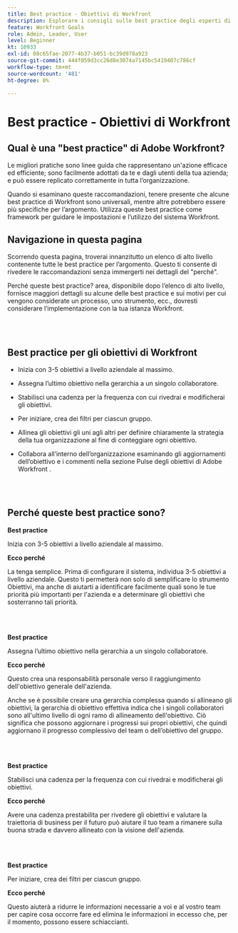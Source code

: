 ```yaml
---
title: Best practice - Obiettivi di Workfront
description: Esplorare i consigli sulle best practice degli esperti di Adobe Workfront sull’impostazione, la gestione e l’utilizzo degli obiettivi di Workfront.
feature: Workfront Goals
role: Admin, Leader, User
level: Beginner
kt: 10933
exl-id: 08c65fae-2077-4b37-b051-bc39d978a923
source-git-commit: 444f059d3cc26d8e3074a7145bc5419407c786cf
workflow-type: tm+mt
source-wordcount: '481'
ht-degree: 0%

---
```


# Best practice - Obiettivi di Workfront

## Qual è una &quot;best practice&quot; di Adobe Workfront?

Le migliori pratiche sono linee guida che rappresentano un&#39;azione efficace ed efficiente; sono facilmente adottati da te e dagli utenti della tua azienda; e può essere replicato correttamente in tutta l’organizzazione.

Quando si esaminano queste raccomandazioni, tenere presente che alcune best practice di Workfront sono universali, mentre altre potrebbero essere più specifiche per l’argomento. Utilizza queste best practice come framework per guidare le impostazioni e l’utilizzo del sistema Workfront.

## Navigazione in questa pagina

Scorrendo questa pagina, troverai innanzitutto un elenco di alto livello contenente tutte le best practice per l’argomento. Questo ti consente di rivedere le raccomandazioni senza immergerti nei dettagli del &quot;perché&quot;.

Perché queste best practice? area, disponibile dopo l’elenco di alto livello, fornisce maggiori dettagli su alcune delle best practice e sui motivi per cui vengono considerate un processo, uno strumento, ecc., dovresti considerare l’implementazione con la tua istanza Workfront.

</br>
</br>


## Best practice per gli obiettivi di Workfront

* Inizia con 3-5 obiettivi a livello aziendale al massimo.

* Assegna l’ultimo obiettivo nella gerarchia a un singolo collaboratore.

* Stabilisci una cadenza per la frequenza con cui rivedrai e modificherai gli obiettivi.

* Per iniziare, crea dei filtri per ciascun gruppo.

* Allinea gli obiettivi gli uni agli altri per definire chiaramente la strategia della tua organizzazione al fine di conteggiare ogni obiettivo.

* Collabora all’interno dell’organizzazione esaminando gli aggiornamenti dell’obiettivo e i commenti nella sezione Pulse degli obiettivi di Adobe Workfront .

</br>
</br>

## Perché queste best practice sono?

**Best practice**

Inizia con 3-5 obiettivi a livello aziendale al massimo.



**Ecco perché**

La tenga semplice. Prima di configurare il sistema, individua 3-5 obiettivi a livello aziendale. Questo ti permetterà non solo di semplificare lo strumento Obiettivi, ma anche di aiutarti a identificare facilmente quali sono le tue priorità più importanti per l&#39;azienda e a determinare gli obiettivi che sosterranno tali priorità.

</br>
</br>

**Best practice**

Assegna l’ultimo obiettivo nella gerarchia a un singolo collaboratore.



**Ecco perché**

Questo crea una responsabilità personale verso il raggiungimento dell&#39;obiettivo generale dell&#39;azienda.



Anche se è possibile creare una gerarchia complessa quando si allineano gli obiettivi, la gerarchia di obiettivo effettiva indica che i singoli collaboratori sono all&#39;ultimo livello di ogni ramo di allineamento dell&#39;obiettivo. Ciò significa che possono aggiornare i progressi sui propri obiettivi, che quindi aggiornano il progresso complessivo del team o dell’obiettivo del gruppo.

</br>
</br>


**Best practice**

Stabilisci una cadenza per la frequenza con cui rivedrai e modificherai gli obiettivi.



**Ecco perché**

Avere una cadenza prestabilita per rivedere gli obiettivi e valutare la traiettoria di business per il futuro può aiutare il tuo team a rimanere sulla buona strada e davvero allineato con la visione dell&#39;azienda.


</br>
</br>

**Best practice**

Per iniziare, crea dei filtri per ciascun gruppo.



**Ecco perché**

Questo aiuterà a ridurre le informazioni necessarie a voi e al vostro team per capire cosa occorre fare ed elimina le informazioni in eccesso che, per il momento, possono essere schiaccianti.
